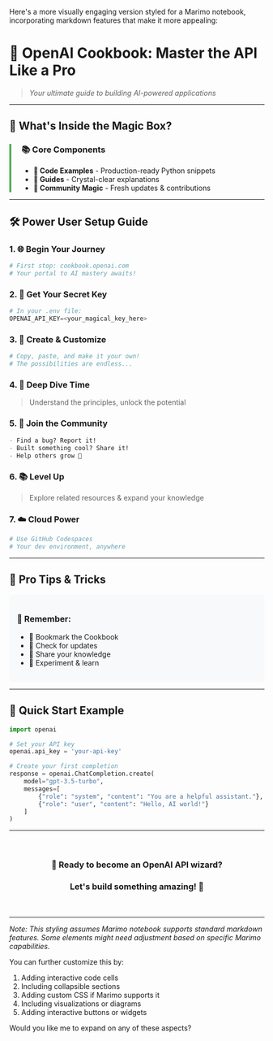 Here's a more visually engaging version styled for a Marimo notebook, incorporating markdown features that make it more appealing:

# 🚀 OpenAI Cookbook: Master the API Like a Pro
> *Your ultimate guide to building AI-powered applications*

---

## 🎯 What's Inside the Magic Box?

<div style="padding-left: 20px; border-left: 4px solid #4CAF50;">

### 📚 Core Components
- **🔬 Code Examples** - Production-ready Python snippets
- **📖 Guides** - Crystal-clear explanations
- **🌟 Community Magic** - Fresh updates & contributions
</div>

---

## 🛠️ Power User Setup Guide

### 1. 🌐 Begin Your Journey
```bash
# First stop: cookbook.openai.com
# Your portal to AI mastery awaits!
```

### 2. 🔑 Get Your Secret Key
```python
# In your .env file:
OPENAI_API_KEY=<your_magical_key_here>
```

### 3. 🎨 Create & Customize
```python
# Copy, paste, and make it your own!
# The possibilities are endless...
```

### 4. 🧠 Deep Dive Time
> Understand the principles, unlock the potential

### 5. 🤝 Join the Community
```markdown
- Find a bug? Report it!
- Built something cool? Share it!
- Help others grow 🌱
```

### 6. 📚 Level Up
> Explore related resources & expand your knowledge

### 7. ☁️ Cloud Power
```python
# Use GitHub Codespaces
# Your dev environment, anywhere
```

---

## 💫 Pro Tips & Tricks

<div style="background-color: #f8f9fa; padding: 15px; border-radius: 5px;">

### 🎯 Remember:
- 📌 Bookmark the Cookbook
- 🔄 Check for updates
- 🤝 Share your knowledge
- 🧪 Experiment & learn
</div>

---

## 🚀 Quick Start Example

```python
import openai

# Set your API key
openai.api_key = 'your-api-key'

# Create your first completion
response = openai.ChatCompletion.create(
    model="gpt-3.5-turbo",
    messages=[
        {"role": "system", "content": "You are a helpful assistant."},
        {"role": "user", "content": "Hello, AI world!"}
    ]
)
```

---

<div style="text-align: center; padding: 20px;">

### 🌟 Ready to become an OpenAI API wizard? 
### Let's build something amazing! 🚀

</div>

---

*Note: This styling assumes Marimo notebook supports standard markdown features. Some elements might need adjustment based on specific Marimo capabilities.*

You can further customize this by:
1. Adding interactive code cells
2. Including collapsible sections
3. Adding custom CSS if Marimo supports it
4. Including visualizations or diagrams
5. Adding interactive buttons or widgets

Would you like me to expand on any of these aspects?